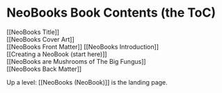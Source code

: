 # NeoBooks Book Contents (the ToC)

[[NeoBooks Title]]  
[[NeoBooks Cover Art]]  
[[NeoBooks Front Matter]]
[[NeoBooks Introduction]]  
[[Creating a NeoBook (start here)]]  
[[NeoBooks are Mushrooms of The Big Fungus]]  
[[NeoBooks Back Matter]]  

Up a level: [[NeoBooks (NeoBook)]] is the landing page. 
